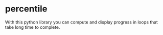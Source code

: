 # percentile
With this python library you can compute and display progress in loops that take long time to complete.
